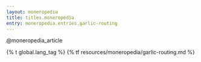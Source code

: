 ```yaml
---
layout: moneropedia
title: titles.moneropedia
entry: moneropedia.entries.garlic-routing
---
```


@moneropedia_article

{% t global.lang_tag %}
{% tf resources/moneropedia/garlic-routing.md %}
